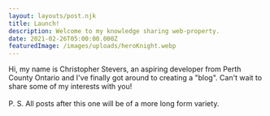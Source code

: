 ```yaml
---
layout: layouts/post.njk
title: Launch!
description: Welcome to my knowledge sharing web-property.
date: 2021-02-26T05:00:00.000Z
featuredImage: /images/uploads/heroKnight.webp
---
```

Hi, my name is Christopher Stevers, an aspiring developer from Perth County Ontario and I've finally got around to creating a "blog". Can't wait to share some of my interests with you!\
\
P. S. All posts after this one will be of a more long form variety.